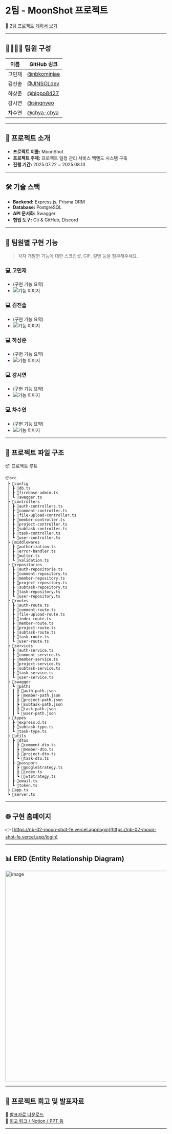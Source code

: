 #  2팀 - MoonShot 프로젝트

📄 [2팀 프로젝트 계획서 보기](https://www.notion.so/2065c17d948680e984f1e73ea7c43d70)

---

## 👨‍👩‍👧‍👦 팀원 구성

| 이름     | GitHub 링크 |
|----------|-------------|
| 고민재   | [@nbkominjae](https://github.com/nbkominjae) |
| 김진솔   | [@JINSOLdev](https://github.com/JINSOLdev) |
| 하상준   | [@hippo8427](https://github.com/hippo8427) |
| 강시연   | [@singnyeo](https://github.com/singnyeo) |
| 차수연   | [@chya-chya](https://github.com/chya-chya) |

---

## 📌 프로젝트 소개

- **프로젝트 이름:** MoonShot  
- **프로젝트 주제:** 프로젝트 일정 관리 서비스 백엔드 시스템 구축  
- **진행 기간:** 2025.07.22 ~ 2025.08.13  

---

## 🛠️ 기술 스택

- **Backend:** Express.js, Prisma ORM  
- **Database:** PostgreSQL  
- **API 문서화:** Swagger  
- **협업 도구:** Git & GitHub, Discord  

---

## 🧩 팀원별 구현 기능

> 각자 개발한 기능에 대한 스크린샷, GIF, 설명 등을 첨부해주세요.

### 💻 고민재
- (구현 기능 요약)
- ![기능 이미지](./img/minjae.gif)

### 💻 김진솔
- (구현 기능 요약)
- ![기능 이미지](./img/jinsol.gif)

### 💻 하상준
- (구현 기능 요약)
- ![기능 이미지](./img/sangjun.gif)

### 💻 강시연
- (구현 기능 요약)
- ![기능 이미지](./img/siyeon.gif)

### 💻 차수연
- (구현 기능 요약)
- ![기능 이미지](./img/sooyeon.gif)

---

## 📁 프로젝트 파일 구조
📦 프로젝트 루트
```
📦src
 ┣ 📂config
 ┃ ┣ 📜db.ts
 ┃ ┣ 📜firebase-admin.ts
 ┃ ┗ 📜swagger.ts
 ┣ 📂controllers
 ┃ ┣ 📜auth-controllers.ts
 ┃ ┣ 📜comment-controller.ts
 ┃ ┣ 📜file-upload-controller.ts
 ┃ ┣ 📜member-controller.ts
 ┃ ┣ 📜project-controller.ts
 ┃ ┣ 📜subtask-controller.ts
 ┃ ┣ 📜task-controller.ts
 ┃ ┗ 📜user-controller.ts
 ┣ 📂middlewares
 ┃ ┣ 📜authorization.ts
 ┃ ┣ 📜error-handler.ts
 ┃ ┣ 📜multer.ts
 ┃ ┗ 📜validation.ts
 ┣ 📂repositories
 ┃ ┣ 📜auth-repositorie.ts
 ┃ ┣ 📜comment-repository.ts
 ┃ ┣ 📜member-repository.ts
 ┃ ┣ 📜project-repository.ts
 ┃ ┣ 📜subtask-repository.ts
 ┃ ┣ 📜task-repository.ts
 ┃ ┗ 📜user-repository.ts
 ┣ 📂routes
 ┃ ┣ 📜auth-route.ts
 ┃ ┣ 📜comment-route.ts
 ┃ ┣ 📜file-upload-route.ts
 ┃ ┣ 📜index-route.ts
 ┃ ┣ 📜member-route.ts
 ┃ ┣ 📜project-route.ts
 ┃ ┣ 📜subtask-route.ts
 ┃ ┣ 📜task-route.ts
 ┃ ┗ 📜user-route.ts
 ┣ 📂services
 ┃ ┣ 📜auth-service.ts
 ┃ ┣ 📜comment-service.ts
 ┃ ┣ 📜member-service.ts
 ┃ ┣ 📜project-service.ts
 ┃ ┣ 📜subtask-service.ts
 ┃ ┣ 📜task-service.ts
 ┃ ┗ 📜user-service.ts
 ┣ 📂swagger
 ┃ ┗ 📂paths
 ┃ ┃ ┣ 📜auth-path.json
 ┃ ┃ ┣ 📜member-path.json
 ┃ ┃ ┣ 📜project-path.json
 ┃ ┃ ┣ 📜subtask-path.json
 ┃ ┃ ┣ 📜task-path.json
 ┃ ┃ ┗ 📜user-path.json
 ┣ 📂types
 ┃ ┣ 📜express.d.ts
 ┃ ┣ 📜subtask-type.ts
 ┃ ┗ 📜task-type.ts
 ┣ 📂utils
 ┃ ┣ 📂dtos
 ┃ ┃ ┣ 📜comment-dto.ts
 ┃ ┃ ┣ 📜member-dto.ts
 ┃ ┃ ┣ 📜project-dto.ts
 ┃ ┃ ┗ 📜task-dto.ts
 ┃ ┣ 📂passport
 ┃ ┃ ┣ 📜googleStrategy.ts
 ┃ ┃ ┣ 📜index.ts
 ┃ ┃ ┗ 📜jwtStrategy.ts
 ┃ ┣ 📜email.ts
 ┃ ┗ 📜token.ts
 ┣ 📜app.ts
 ┗ 📜server.ts
```

---

## 🌐 구현 홈페이지

👉 [https://nb-02-moon-shot-fe.vercel.app/login](https://nb-02-moon-shot-fe.vercel.app/login)

---

## 📊 ERD (Entity Relationship Diagram)

<img width="1334" height="655" alt="image" src="https://github.com/user-attachments/assets/5ab19065-4be4-48c7-a097-a5b924a1b961" />

---

## 🧠 프로젝트 회고 및 발표자료

📎 [발표자료 다운로드](#)  
📎 [회고 링크 / Notion / PPT 등](#)

---







